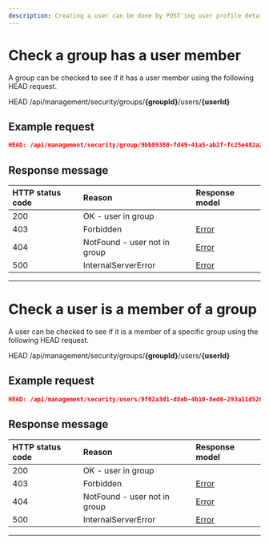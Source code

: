 ```yaml
---
description: Creating a user can be done by POST'ing user profile details resource to the users resource collection. 
---
```


# Check a group has a user member

A group can be checked to see if it has a user member using the following HEAD request.

<span class="label label--head">HEAD</span> /api/management/security/groups/**{groupId}**/users/**{userId}**

## Example request

```json
HEAD: /api/management/security/group/9bb89380-fd49-41a5-ab2f-fc25e482a251/users/9f02a3d1-d8eb-4b10-8ed6-293a11d5201f
```

## Response message

| HTTP status code | Reason                       | Response model                   |
|:-----------------|:-----------------------------|:---------------------------------|
| 200              | OK - user in group           |                                  |
| 403              | Forbidden                    | [Error](/key-concepts/errors.md) |
| 404              | NotFound - user not in group | [Error](/key-concepts/errors.md) |
| 500              | InternalServerError          | [Error](/key-concepts/errors.md) |

---

# Check a user is a member of a group

A user can be checked to see if it is a member of a specific group using the following HEAD request.

<span class="label label--head">HEAD</span> /api/management/security/groups/**{groupId}**/users/**{userId}**

## Example request

```json
HEAD: /api/management/security/users/9f02a3d1-d8eb-4b10-8ed6-293a11d5201f/users/9bb89380-fd49-41a5-ab2f-fc25e482a251
```

## Response message

| HTTP status code | Reason                       | Response model                   |
|:-----------------|:-----------------------------|:---------------------------------|
| 200              | OK - user in group           |                                  |
| 403              | Forbidden                    | [Error](/key-concepts/errors.md) |
| 404              | NotFound - user not in group | [Error](/key-concepts/errors.md) |
| 500              | InternalServerError          | [Error](/key-concepts/errors.md) |

---